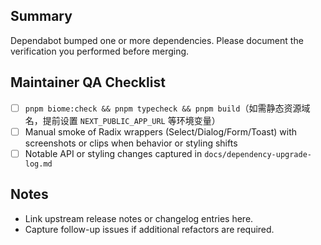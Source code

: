 ## Summary

Dependabot bumped one or more dependencies. Please document the verification you performed before merging.

## Maintainer QA Checklist
- [ ] `pnpm biome:check && pnpm typecheck && pnpm build`（如需静态资源域名，提前设置 `NEXT_PUBLIC_APP_URL` 等环境变量）
- [ ] Manual smoke of Radix wrappers (Select/Dialog/Form/Toast) with screenshots or clips when behavior or styling shifts
- [ ] Notable API or styling changes captured in `docs/dependency-upgrade-log.md`

## Notes
- Link upstream release notes or changelog entries here.
- Capture follow-up issues if additional refactors are required.
